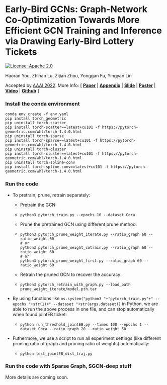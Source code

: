 # Early-Bird GCNs: Graph-Network Co-Optimization Towards More Efficient GCN Training and Inference via Drawing Early-Bird Lottery Tickets

[![License: Apache 2.0](https://img.shields.io/badge/License-Apache%202.0-green)](https://opensource.org/licenses/Apache-2.0)

Haoran You, Zhihan Lu, Zijian Zhou, Yonggan Fu, Yingyan Lin

Accepted by [AAAI 2022](https://aaai.org/Conferences/AAAI-22/). More Info:
\[ [**Paper**](https://www.aaai.org/AAAI22Papers/AAAI-6732.YouH.pdf) | [**Appendix**](https://github.com/RICE-EIC/Early-Bird-GCN/blob/main/2022AAAI_EB_GCN_Supple.pdf) | [**Slide**](https://drive.google.com/file/d/1WcJzOaoXIvJzg063U1HOzNqhoRNYJaCM/view?usp=sharing) | [**Poster**](https://drive.google.com/file/d/1VHK--X6nDytoAxl6eY0Nlws8q2ls54kV/view?usp=sharing) | [**Video**](https://slideslive.com/38976676/earlybird-gcns-graphnetwork-cooptimization-towards-more-efficient-gcn-training-and-inference-via-drawing-earlybird-lottery-tickets) | [**Github**](https://github.com/RICE-EIC/Early-Bird-GCN) \]



### Install the conda environment

```shell
conda env create -f env.yaml
pip install torch_geometric
pip uninstall torch-scatter
pip install torch-scatter==latest+cu101 -f https://pytorch-geometric.com/whl/torch-1.4.0.html
pip uninstall torch-sparse
pip install torch-sparse==latest+cu101 -f https://pytorch-geometric.com/whl/torch-1.4.0.html
pip uninstall torch-cluster
pip install torch-cluster==latest+cu101 -f https://pytorch-geometric.com/whl/torch-1.4.0.html
pip uninstall torch-spline-conv
pip install torch-spline-conv==latest+cu101 -f https://pytorch-geometric.com/whl/torch-1.4.0.html
```

### Run the code

- To pretrain, prune, retrain separately: 

  - Pretrain the GCN: 

  - ```shell
    python3 pytorch_train.py --epochs 10 --dataset Cora
    ```

  - Prune the pretrained GCN using different prune method: 

  - ```shell
    python3 pytorch_prune_weight_iterate.py --ratio_graph 60 --ratio_weight 60
    # or
    python3 pytorch_prune_weight_cotrain.py --ratio_graph 60 --ratio_weight 60
    # or 
    python3 pytorch_prune_weight_first.py --ratio_graph 60 --ratio_weight 60
    ```

  - Retrain the pruned GCN to recover the accuracy: 

  - ```shell
    python3 pytorch_retrain_with_graph.py --load_path prune_weight_iterate/model.pth.tar
    ```

- By using functions like ```os.system("python3 "+"pytorch_train.py"+" --epochs "+str(1)+" --dataset "+str(args.dataset))``` in Python, we are able to run the above process in one file, and can stop automatically when found jointEB ticket: 

  - ```shell
    python run_threshold_jointEB.py --times 100 --epochs 1 --dataset Cora --ratio_graph 20 --ratio_weight 50
    ```

- Futhermore, we use a script to run all experiment settings (like different pruning ratio of graph and pruning ratio of weights) automatically: 

  - ```
    python test_jointEB_dist_traj.py
    ```

### Run the code with Sparse Graph, SGCN-deep stuff

More details are coming soon.
